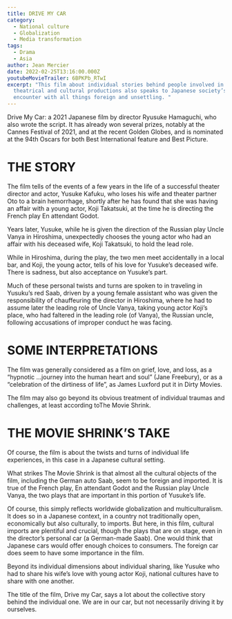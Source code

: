 ```yaml
---
title: DRIVE MY CAR
category:
  - National culture
  - Globalization
  - Media transformation
tags:
  - Drama
  - Asia
author: Jean Mercier
date: 2022-02-25T13:16:00.000Z
youtubeMovieTrailer: 6BPKPb_RTwI
excerpt: "This film about individual stories behind people involved in
  theatrical and cultural productions also speaks to Japanese society’s
  encounter with all things foreign and unsettling. "
---
```

Drive My Car: a 2021 Japanese film by director Ryusuke Hamaguchi, who also wrote the script. It has already won several prizes, notably at the Cannes Festival of 2021, and at the recent Golden Globes, and is nominated at the 94th Oscars for both Best International feature and Best Picture.

# THE STORY

The film tells of the events of a few years in the life of a successful theater director and actor, Yusuke Kafuku, who loses his wife and theater partner Oto to a brain hemorrhage, shortly after he has found that she was having an affair with a young actor, Koji Takatsuki, at the time he is directing the French play En attendant Godot.

Years later, Yusuke, while he is given the direction of the Russian play Uncle Vanya in Hiroshima, unexpectedly chooses the young actor who had an affair with his deceased wife, Koji Takatsuki, to hold the lead role.

While in Hiroshima, during the play, the two men meet accidentally in a local bar, and Koji, the young actor, tells of his love for Yusuke’s deceased wife. There is sadness, but also acceptance on Yusuke’s part.

Much of these personal twists and turns are spoken to in traveling in Yusuku’s red Saab, driven by a young female assistant who was given the responsibility of chauffeuring the director in Hiroshima, where he had to assume later the leading role of Uncle Vanya, taking young actor Koji’s place, who had faltered in the leading role (of Vanya), the Russian uncle, following accusations of improper conduct he was facing. 

# SOME INTERPRETATIONS

The film was generally considered as a film on grief, love, and loss, as a “hypnotic …journey into the human heart and soul” (Jane Freebury), or as a “celebration of the dirtiness of life”, as James Luxford put it in Dirty Movies. 

The film may also go beyond its obvious treatment of individual traumas and challenges, at least according toThe Movie Shrink.

# THE MOVIE SHRINK’S TAKE

Of course, the film is about the twists and turns of individual life experiences, in this case in a Japanese cultural setting.

What strikes The Movie Shrink is that almost all the cultural objects of the film, including the German auto Saab, seem to be foreign and imported. It is true of the French play, En attendant Godot and the Russian play Uncle Vanya, the two plays that are important in this portion of Yusuke’s life. 

Of course, this simply reflects worldwide globalization and multiculturalism. It does so in a Japanese context, in a country not traditionally open, economically but also culturally, to imports. But here, in this film, cultural imports are plentiful and crucial, though the plays that are on stage, even in the director’s personal car (a German-made Saab). One would think that Japanese cars would offer enough choices to consumers. The foreign car does seem to have some importance in the film.

Beyond its individual dimensions about individual sharing, like Yusuke who had to share his wife’s love with young actor Koji, national cultures have to share with one another. 

The title of the film, Drive my Car, says a lot about the collective story behind the individual one. We are in our car, but not necessarily driving it by ourselves. 
